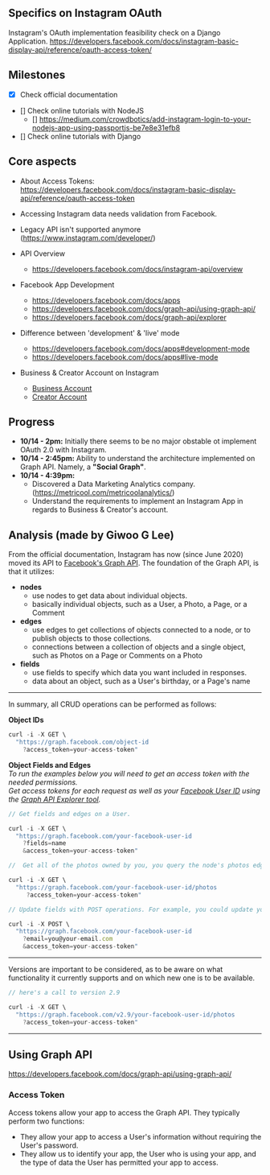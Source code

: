 ## Specifics on Instagram OAuth

Instagram's OAuth implementation feasibility check on a Django Application.
https://developers.facebook.com/docs/instagram-basic-display-api/reference/oauth-access-token/

## Milestones

- [x] Check official documentation
- [] Check online tutorials with NodeJS
  - [] https://medium.com/crowdbotics/add-instagram-login-to-your-nodejs-app-using-passportjs-be7e8e31efb8
- [] Check online tutorials with Django

## Core aspects

- About Access Tokens: https://developers.facebook.com/docs/instagram-basic-display-api/reference/oauth-access-token
- Accessing Instagram data needs validation from Facebook.
- Legacy API isn't supported anymore (https://www.instagram.com/developer/)

- API Overview

  - https://developers.facebook.com/docs/instagram-api/overview

- Facebook App Development

  - https://developers.facebook.com/docs/apps
  - https://developers.facebook.com/docs/graph-api/using-graph-api/
  - https://developers.facebook.com/docs/graph-api/explorer

- Difference between 'development' & 'live' mode

  - https://developers.facebook.com/docs/apps#development-mode
  - https://developers.facebook.com/docs/apps#live-mode

- Business & Creator Account on Instagram
  - [Business Account](https://help.instagram.com/502981923235522?fbclid=IwAR3_DUFXVWGUtod4ADmjV6YPiV_H81twIRmVSyMWhOAMAyHiF8uKecG9vRI)
  - [Creator Account](https://help.instagram.com/1158274571010880?fbclid=IwAR2rtSOfZ0XCEOy-CSEFmS6ELZdSEm6_R-xFukcmSTJSnqfm17KLFDHjSo4)

## Progress

- **10/14 - 2pm:** Initially there seems to be no major obstable ot implement OAuth 2.0 with Instagram.
- **10/14 - 2:45pm:** Ability to understand the architecture implemented on Graph API. Namely, a **"Social Graph"**.
- **10/14 - 4:39pm:**
  - Discovered a Data Marketing Analytics company. (https://metricool.com/metricoolanalytics/)
  - Understand the requirements to implement an Instagram App in regards to Business & Creator's account.

## Analysis (made by Giwoo G Lee)

From the official documentation, Instagram has now (since June 2020) moved its API to [Facebook's Graph API](https://developers.facebook.com/docs/graph-api/overview/). The foundation of the Graph API, is that it utilizes:

- **nodes**
  - use nodes to get data about individual objects.
  - basically individual objects, such as a User, a Photo, a Page, or a Comment
- **edges**
  - use edges to get collections of objects connected to a node, or to publish objects to those collections.
  - connections between a collection of objects and a single object, such as Photos on a Page or Comments on a Photo
- **fields**
  - use fields to specify which data you want included in responses.
  - data about an object, such as a User's birthday, or a Page's name

<hr>

In summary, all CRUD operations can be performed as follows:

**Object IDs**

```js
curl -i -X GET \
  "https://graph.facebook.com/object-id
    ?access_token=your-access-token"
```

**Object Fields and Edges**  
_To run the examples below you will need to get an access token with the needed permissions._  
_Get access tokens for each request as well as your [Facebook User ID](https://www.facebook.com/help/community/question/?id=10211230768232686) using the [Graph API Explorer tool](https://developers.facebook.com/docs/graph-api/explorer)._

```js
// Get fields and edges on a User.

curl -i -X GET \
  "https://graph.facebook.com/your-facebook-user-id
    ?fields=name
    &access_token=your-access-token"
```

```js
//  Get all of the photos owned by you, you query the node's photos edge:

curl -i -X GET \
  "https://graph.facebook.com/your-facebook-user-id/photos
     ?access_token=your-access-token"
```

```js
// Update fields with POST operations. For example, you could update your email field like this:

curl -i -X POST \
  "https://graph.facebook.com/your-facebook-user-id
    ?email=you@your-email.com
    &access_token=your-access-token"
```

<hr>

Versions are important to be considered, as to be aware on what functionality it currently supports and on which new one is to be available.

```js
// here's a call to version 2.9

curl -i -X GET \
  "https://graph.facebook.com/v2.9/your-facebook-user-id/photos
    ?access_token=your-access-token"
```

<hr>

## Using Graph API

https://developers.facebook.com/docs/graph-api/using-graph-api/

### Access Token

Access tokens allow your app to access the Graph API. They typically perform two functions:

- They allow your app to access a User's information without requiring the User's password.
- They allow us to identify your app, the User who is using your app, and the type of data the User has permitted your app to access.

